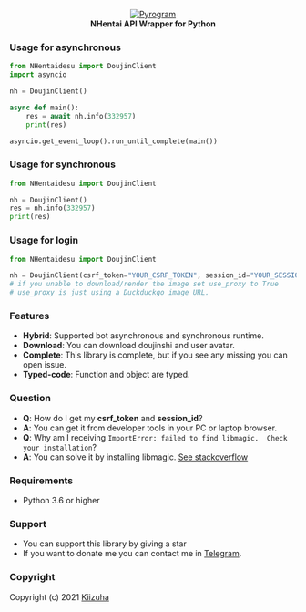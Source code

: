 <p align="center">
    <a href="https://github.com/rushkii/NHentaidesu">
        <img src="https://i.ibb.co/jHz73HD/logo-090da3be7b51.png" alt="Pyrogram">
    </a>
    <br>
    <b>NHentai API Wrapper for Python</b>
</p>

### Usage for asynchronous
```python
from NHentaidesu import DoujinClient
import asyncio

nh = DoujinClient()

async def main():
    res = await nh.info(332957)
    print(res)

asyncio.get_event_loop().run_until_complete(main())
```
### Usage for synchronous
```python
from NHentaidesu import DoujinClient

nh = DoujinClient()
res = nh.info(332957)
print(res)
```
### Usage for login
```python
from NHentaidesu import DoujinClient

nh = DoujinClient(csrf_token="YOUR_CSRF_TOKEN", session_id="YOUR_SESSION_ID", use_proxy=True)
# if you unable to download/render the image set use_proxy to True
# use_proxy is just using a Duckduckgo image URL.
```

### Features
- **Hybrid**: Supported bot asynchronous and synchronous runtime.
- **Download**: You can download doujinshi and user avatar.
- **Complete**: This library is complete, but if you see any missing you can open issue.
- **Typed-code**: Function and object are typed.

### Question
- **Q**: How do I get my **csrf_token** and **session_id**?
- **A**: You can get it from developer tools in your PC or laptop browser.
- **Q**: Why am I receiving `ImportError: failed to find libmagic.  Check your installation`?
- **A**: You can solve it by installing libmagic. [See stackoverflow](https://stackoverflow.com/questions/18374103/exception-valuefailed-to-find-libmagic-check-your-installation-in-windows-7)

### Requirements
- Python 3.6 or higher

### Support
- You can support this library by giving a star
- If you want to donate me you can contact me in [Telegram](https://t.me/nekoha).

### Copyright
Copyright (c) 2021 [Kiizuha](hhtps://github.com/rushkii)
